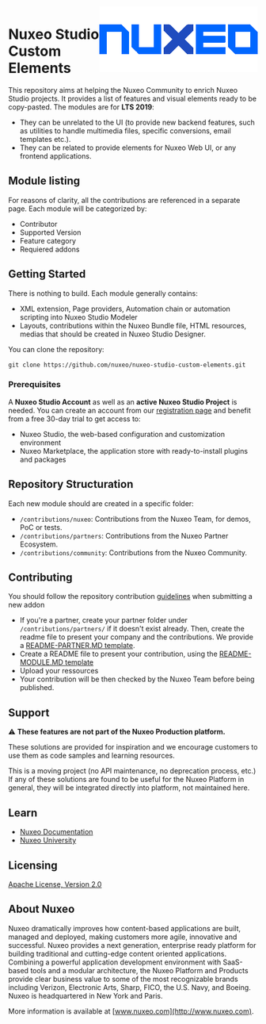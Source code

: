 <img src="smaller_NUXEO-LOGO-1.png" align="right" />

# Nuxeo Studio Custom Elements

This repository aims at helping the Nuxeo Community to enrich Nuxeo Studio projects. It provides a list of features and visual elements ready to be copy-pasted. The modules are for **LTS 2019**:

- They can be unrelated to the UI (to provide new backend features, such as utilities to handle multimedia files, specific conversions, email templates etc.).
- They can be related to provide elements for Nuxeo Web UI, or any frontend applications.

## Module listing

For reasons of clarity, all the contributions are referenced in a separate page. Each module will be categorized by:

- Contributor
- Supported Version
- Feature category
- Requiered addons

## Getting Started

There is nothing to build. Each module generally contains:

- XML extension, Page providers, Automation chain or automation scripting into Nuxeo Studio Modeler
- Layouts, contributions within the Nuxeo Bundle file,  HTML resources, medias that should be created in Nuxeo Studio Designer.

You can clone the repository:

```
git clone https://github.com/nuxeo/nuxeo-studio-custom-elements.git
```

### Prerequisites

A **Nuxeo Studio Account** as well as an **active Nuxeo Studio Project** is needed. You can create an account from our [registration page](https://connect.nuxeo.com/register/#/) and benefit from a free 30-day trial to get access to:

- Nuxeo Studio, the web-based configuration and customization environment
- Nuxeo Marketplace, the application store with ready-to-install plugins and packages

## Repository Structuration

Each new module should are created in a specific folder:

- `/contributions/nuxeo`: Contributions from the Nuxeo Team, for demos, PoC or tests.
- `/contributions/partners`: Contributions from the Nuxeo Partner Ecosystem.
- `/contributions/community`: Contributions from the Nuxeo Community.

## Contributing

You should follow the repository contribution [guidelines](toolkit-and-guidelines) when submitting a new addon

- If you're a partner, create your partner folder under `/contributions/partners/` if it doesn't exist already. Then, create the readme file to present your company and the contributions. We provide a [README-PARTNER.MD template](toolkit-and-guidelines/README-PARTNER.md).
- Create a README file to present your contribution, using the [README-MODULE.MD template](toolkit-and-guidelines/README-MODULE.md)
- Upload your ressources
- Your contribution will be then checked by the Nuxeo Team before being published.

## Support

:warning: **These features are not part of the Nuxeo Production platform.**

These solutions are provided for inspiration and we encourage customers to use them as code samples and learning resources.

This is a moving project (no API maintenance, no deprecation process, etc.) If any of these solutions are found to be useful for the Nuxeo Platform in general, they will be integrated directly into platform, not maintained here.

## Learn

- [Nuxeo Documentation](https://doc.nuxeo.com)
- [Nuxeo University](https://university.nuxeo.com)

## Licensing

[Apache License, Version 2.0](http://www.apache.org/licenses/LICENSE-2.0)


## About Nuxeo

Nuxeo dramatically improves how content-based applications are built, managed and deployed, making customers more agile, innovative and successful. Nuxeo provides a next generation, enterprise ready platform for building traditional and cutting-edge content oriented applications. Combining a powerful application development environment with SaaS-based tools and a modular architecture, the Nuxeo Platform and Products provide clear business value to some of the most recognizable brands including Verizon, Electronic Arts, Sharp, FICO, the U.S. Navy, and Boeing. Nuxeo is headquartered in New York and Paris.

More information is available at [www.nuxeo.com](http://www.nuxeo.com).

